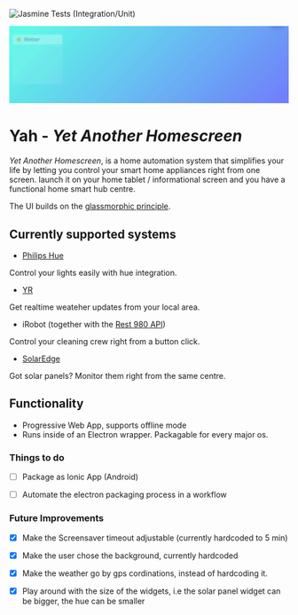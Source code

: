![Jasmine Tests (Integration/Unit)](https://github.com/Rebstorm/yah/workflows/Jasmine%20Tests%20(Integration/Unit)/badge.svg)

![Alt Text](yah-4-4.gif)
# Yah - _Yet Another Homescreen_
 _Yet Another Homescreen_, is a home automation system that simplifies your life by letting you control your smart home appliances right from one screen. 
 launch it on your home tablet / informational screen and you have a functional home smart hub centre. 
 
 The UI builds on the [glassmorphic principle](https://uxdesign.cc/glassmorphism-in-user-interfaces-1f39bb1308c9). 
 
 
## Currently supported systems
- [Philips Hue](https://www.philips-hue.com/)
 
 Control your lights easily with hue integration.

- [YR](https://www.yr.no/)

Get realtime weateher updates from your local area.


- iRobot (together with the [Rest 980 API](https://github.com/koalazak/rest980))

Control your cleaning crew right from a button click.


- [SolarEdge](https://www.solaredge.com/)

Got solar panels? Monitor them right from the same centre. 

## Functionality
- Progressive Web App, supports offline mode
- Runs inside of an Electron wrapper. Packagable for every major os.

### Things to do
- [ ] Package as Ionic App (Android)
- [ ] Automate the electron packaging process in a workflow 


### Future Improvements

- [x] Make the Screensaver timeout adjustable (currently hardcoded to 5 min)
- [x] Make the user chose the background, currently hardcoded
- [x] Make the weather go by gps cordinations, instead of hardcoding it. 
- [x] Play around with the size of the widgets, i.e the solar panel widget can be bigger, the hue can be smaller


